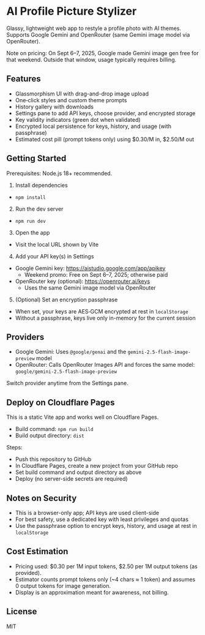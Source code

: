 # AI Profile Picture Stylizer

Glassy, lightweight web app to restyle a profile photo with AI themes. Supports Google Gemini and OpenRouter (same Gemini image model via OpenRouter).

Note on pricing: On Sept 6–7, 2025, Google made Gemini image gen free for that weekend. Outside that window, usage typically requires billing.

## Features

- Glassmorphism UI with drag-and-drop image upload
- One‑click styles and custom theme prompts
- History gallery with downloads
- Settings pane to add API keys, choose provider, and encrypted storage
- Key validity indicators (green dot when validated)
 - Encrypted local persistence for keys, history, and usage (with passphrase)
 - Estimated cost pill (prompt tokens only) using $0.30/M in, $2.50/M out

## Getting Started

Prerequisites: Node.js 18+ recommended.

1) Install dependencies

- `npm install`

2) Run the dev server

- `npm run dev`

3) Open the app

- Visit the local URL shown by Vite

4) Add your API key(s) in Settings

- Google Gemini key: https://aistudio.google.com/app/apikey
  - Weekend promo: Free on Sept 6–7, 2025; otherwise paid
- OpenRouter key (optional): https://openrouter.ai/keys
  - Uses the same Gemini image model via OpenRouter

5) (Optional) Set an encryption passphrase

- When set, your keys are AES‑GCM encrypted at rest in `localStorage`
- Without a passphrase, keys live only in-memory for the current session

## Providers

- Google Gemini: Uses `@google/genai` and the `gemini-2.5-flash-image-preview` model
- OpenRouter: Calls OpenRouter Images API and forces the same model: `google/gemini-2.5-flash-image-preview`

Switch provider anytime from the Settings pane.

## Deploy on Cloudflare Pages

This is a static Vite app and works well on Cloudflare Pages.

- Build command: `npm run build`
- Build output directory: `dist`

Steps:
- Push this repository to GitHub
- In Cloudflare Pages, create a new project from your GitHub repo
- Set build command and output directory as above
- Deploy (no server-side secrets are required)

## Notes on Security

- This is a browser-only app; API keys are used client-side
- For best safety, use a dedicated key with least privileges and quotas
- Use the passphrase option to encrypt keys, history, and usage at rest in `localStorage`

## Cost Estimation

- Pricing used: $0.30 per 1M input tokens, $2.50 per 1M output tokens (as provided).
- Estimator counts prompt tokens only (~4 chars ≈ 1 token) and assumes 0 output tokens for image generation.
- Display is an approximation meant for awareness, not billing.

## License

MIT
